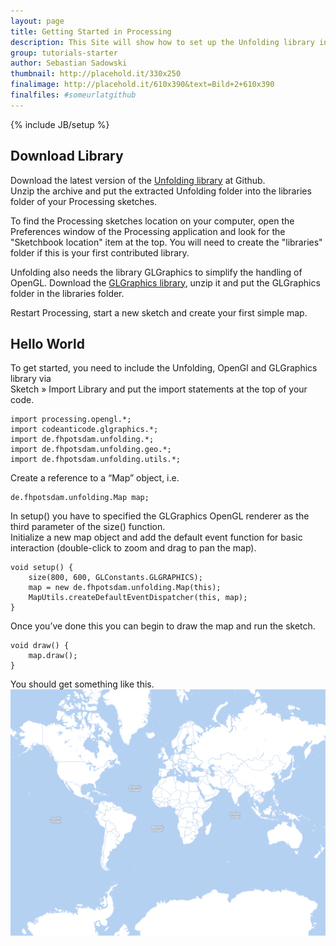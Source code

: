 ```yaml
---
layout: page
title: Getting Started in Processing
description: This Site will show how to set up the Unfolding library in Processing and how you create your first simple map in minutes.
group: tutorials-starter
author: Sebastian Sadowski
thumbnail: http://placehold.it/330x250
finalimage: http://placehold.it/610x390&text=Bild+2+610x390
finalfiles: #someurlatgithub
---
```


{% include JB/setup %}

## Download Library
Download the latest version of the [Unfolding library](https://github.com/tillnagel/unfolding/downloads "Download Unfolding") at Github.  
Unzip the archive and put the extracted Unfolding folder into the libraries folder of your Processing sketches.  

To find the Processing sketches location on your computer, open the Preferences window of the 
Processing application and look for the "Sketchbook location" item at the top. 
You will need to create the "libraries" folder if this is your first contributed library. 

Unfolding also needs the library GLGraphics to simplify the handling of OpenGL. Download the [GLGraphics library](http://sourceforge.net/projects/glgraphics/ "GLGraphics"), unzip it and put the GLGraphics folder in the libraries folder.

Restart Processing, start a new sketch and create your first simple map. 


## Hello World

To get started, you need to include the Unfolding, OpenGl and GLGraphics library via   
Sketch » Import Library and put the import statements at the top of your code.

	import processing.opengl.*;
	import codeanticode.glgraphics.*;
	import de.fhpotsdam.unfolding.*;
	import de.fhpotsdam.unfolding.geo.*;
	import de.fhpotsdam.unfolding.utils.*;

Create a reference to a “Map” object, i.e.

	de.fhpotsdam.unfolding.Map map;

In setup() you have to specified the GLGraphics OpenGL renderer as the third parameter of the size() function.  
Initialize a new map object and add the default event function for basic interaction (double-click to zoom  and drag to pan the map).

	void setup() {
		size(800, 600, GLConstants.GLGRAPHICS);
		map = new de.fhpotsdam.unfolding.Map(this);
		MapUtils.createDefaultEventDispatcher(this, map);
	}

Once you’ve done this you can begin to draw the map and run the sketch.

	void draw() {
		map.draw();
	}

You should get something like this.
![Hello World](/assets/images/tutorials/helloworld.png)
